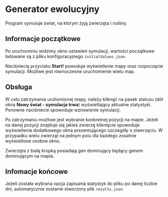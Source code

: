<h1>Generator ewolucyjny</h1>

Program symuluje świat, na którym żyją zwierzęta i rośliny.

<h2>Informacje początkowe</h2>

Po uruchominiu widzimy okno ustawień symulacji, wartości początkowe ładowane są z 
pliku konfiguracyjnego `initialValues.json`.

Naciśniecię przycisku **Start!** powoduje wyświetlenie mapy oraz rozpoczęcie
symulacji. Możliwe jest równoczesne uruchomienie wielu map.


<h2>Obsługa</h2>

W celu zatrzymania uruhomionej mapy, należy kliknąć na pasek statusu 
(dół okna **Nowy świat - symulacja trwa**) wyświetlający aktualne statystyki. Ponowne naciśniecie spowoduje wznowienie symulacji.

Po zatrzymaniu możliwe jest wybranie konkretnej pozycji na mapie.
Jeżeli na danej pozycji znajduje się jakieś zwierzę kliknięcie spowoduje wyświetlenie 
dodatkowego okna  prezentującego szczegóły o ziwerzęciu. W przypadku wielu zwierząt na jednym polu
dla każdego zosatnie wyświetlone osobne okno.

Zwierzęta z białą kropką posiadają gen dominujący będący genem dominującym na mapie.

<h2>Infomacje końcowe</h2>

Jeżeli została wybrana opcja zapisania statystyk do pliku po danej liczbie dni, 
automatycznie zostanie stworzony plik `results.json`.



